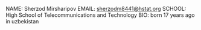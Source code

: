NAME: Sherzod Mirsharipov
EMAIL: sherzodm8441@hstat.org
SCHOOL: High School of Telecommunications and Technology
BIO: born 17 years ago in uzbekistan